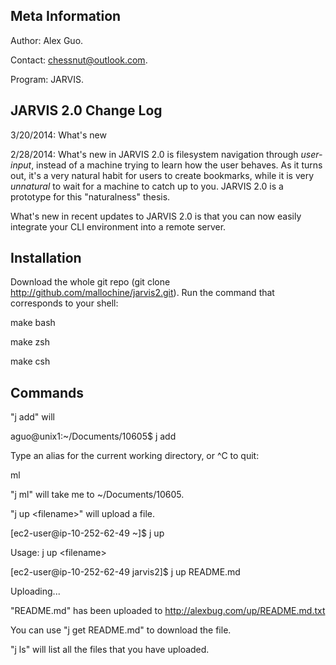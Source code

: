Meta Information
-------------------
Author: Alex Guo.

Contact: chessnut@outlook.com.

Program: JARVIS.

JARVIS 2.0 Change Log
---------------------

3/20/2014: What's new 

2/28/2014: What's new in JARVIS 2.0 is filesystem navigation through _user-input_,
instead of a machine trying to learn how the user behaves. As it turns out, it's a
very natural habit for users to create bookmarks, while it is very _unnatural_ to wait
for a machine to catch up to you. JARVIS 2.0 is a prototype for this "naturalness"
thesis.

What's new in recent updates to JARVIS 2.0 is that you can now easily integrate your
CLI environment into a remote server.



Installation
-------------
Download the whole git repo (git clone http://github.com/mallochine/jarvis2.git).
Run the command that corresponds to your shell:

make bash 

make zsh 

make csh

Commands
----------
"j add" will 

aguo@unix1:~/Documents/10605$ j add

Type an alias for the current working directory, or ^C to quit:

ml


"j ml" will take me to ~/Documents/10605.


"j up \<filename\>" will upload a file.

[ec2-user@ip-10-252-62-49 ~]$ j up

Usage: j up \<filename\>


[ec2-user@ip-10-252-62-49 jarvis2]$ j up README.md

Uploading...

"README.md" has been uploaded to http://alexbug.com/up/README.md.txt

You can use "j get README.md" to download the file.


"j ls" will list all the files that you have uploaded.
